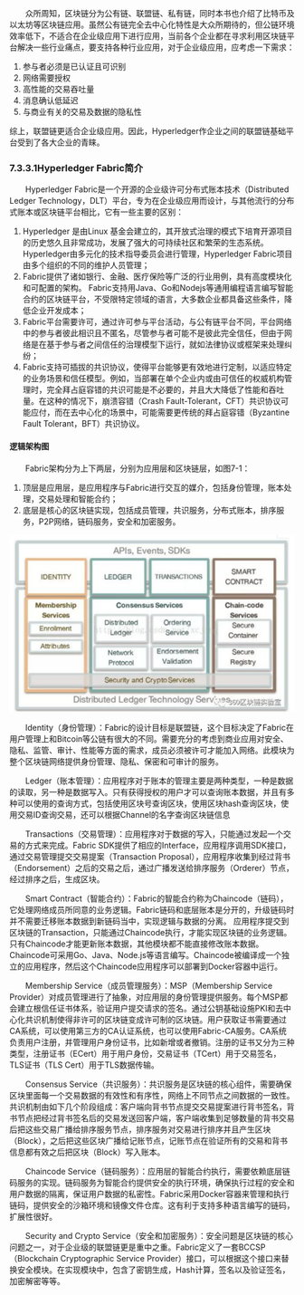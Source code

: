 &emsp;&emsp;众所周知，区块链分为公有链、联盟链、私有链，同时本书也介绍了比特币及以太坊等区块链应用。虽然公有链完全去中心化特性是大众所期待的，但公链环境效率低下，不适合在企业级应用下进行应用，当前各个企业都在寻求利用区块链平台解决一些行业痛点，要支持各种行业应用，对于企业级应用，应考虑一下需求：

1. 参与者必须是已认证且可识别
2. 网络需要授权
3. 高性能的交易吞吐量
4. 消息确认低延迟
5. 与商业有关的交易及数据的隐私性

综上，联盟链更适合企业级应用。因此，Hyperledger作企业之间的联盟链基础平台受到了各大企业的青睐。

### 7.3.3.1Hyperledger Fabric简介
&emsp;&emsp;Hyperledger Fabric是一个开源的企业级许可分布式账本技术（Distributed Ledger Technology，DLT）平台，专为在企业级应用而设计，与其他流行的分布式账本或区块链平台相比，它有一些主要的区别：

1. Hyperledger 是由Linux 基金会建立的，其开放式治理的模式下培育开源项目的历史悠久且非常成功，发展了强大的可持续社区和繁荣的生态系统。Hyperledger由多元化的技术指导委员会进行管理，Hyperledger Fabric项目由多个组织的不同的维护人员管理；
2. Fabric提供了诸如银行、金融、医疗保险等广泛的行业用例，具有高度模块化和可配置的架构。
Fabric支持用Java、Go和Nodejs等通用编程语言编写智能合约的区块链平台，不受限特定领域的语言，大多数企业都具备这些条件，降低企业开发成本；
3. Fabric平台需要许可，通过许可参与平台活动，与公有链平台不同，平台网络中的参与者彼此相识且不匿名，尽管参与者可能不是彼此完全信任，但由于网络是在基于参与者之间信任的治理模型下运行，就如法律协议或框架来处理纠纷；
4. Fabric支持可插拔的共识协议，使得平台能够更有效地进行定制，以适应特定的业务场景和信任模型。例如，当部署在单个企业内或由可信任的权威机构管理时，完全拜占庭容错的共识可能是不必要的，并且大大降低了性能和吞吐量。在这种的情况下，崩溃容错（Crash Fault-Tolerant，CFT）共识协议可能应付，而在去中心化的场景中，可能需要更传统的拜占庭容错（Byzantine Fault Tolerant，BFT）共识协议。

#### 逻辑架构图
&emsp;&emsp;Fabric架构分为上下两层，分别为应用层和区块链层，如图7-1：

1. 顶层是应用层，是应用程序与Fabric进行交互的媒介，包括身份管理，账本处理，交易处理和智能合约；
2. 底层是核心的区块链实现，包括成员管理，共识服务，分布式账本，排序服务，P2P网络，链码服务，安全和加密服务。
   
![图7-1 Hyperledger架构图](./figures/0733168.png)

&emsp;&emsp;Identity（身份管理）：Fabric的设计目标是联盟链，这个目标决定了Fabric在用户管理上和Bitcoin等公链有很大的不同。需要充分的考虑到商业应用对安全、隐私、监管、审计、性能等方面的需求，成员必须被许可才能加入网络。此模块为整个区块链网络提供身份管理、隐私、保密和可审计的服务。

&emsp;&emsp;Ledger（账本管理）：应用程序对于账本的管理主要是两种类型，一种是数据的读取，另一种是数据写入。只有获得授权的用户才可以查询账本数据，并且有多种可以使用的查询方式，包括使用区块号查询区块，使用区块hash查询区块，使用交易ID查询交易，还可以根据Channel的名字查询区块链信息

&emsp;&emsp;Transactions（交易管理）：应用程序对于数据的写入，只能通过发起一个交易的方式来完成。Fabric SDK提供了相应的Interface，应用程序调用SDK接口，通过交易管理提交交易提案（Transaction Proposal），应用程序收集到经过背书（Endorsement）之后的交易之后，通过广播发送给排序服务（Orderer）节点，经过排序之后，生成区块。

&emsp;&emsp;Smart Contract（智能合约）：Fabric的智能合约称为Chaincode（链码），它处理网络成员所同意的业务逻辑。Fabric链码和底层账本是分开的，升级链码时并不需要迁移账本数据到新链码当中，实现逻辑与数据的分离。
应用程序提交到区块链的Transaction，只能通过Chaincode执行，才能实现区块链的业务逻辑。只有Chaincode才能更新账本数据，其他模块都不能直接修改账本数据。
Chaincode可采用Go、Java、Node.js等语言编写。Chaincode被编译成一个独立的应用程序，然后这个Chaincode应用程序可以部署到Docker容器中运行。

&emsp;&emsp;Membership Service（成员管理服务）：MSP（Membership Service Provider）对成员管理进行了抽象，对应用层的身份管理提供服务。每个MSP都会建立根信任证书体系，验证用户提交请求的签名。通过公钥基础设施PKI和去中心化共识机制使得非许可的区块链变成许可制的区块链。用户获取证书需要通过CA系统，可以使用第三方的CA认证系统，也可以使用Fabric-CA服务。CA系统负责用户注册，并管理用户身份证书，比如新增或者撤销。注册的证书又分为三种类型，注册证书（ECert）用于用户身份，交易证书（TCert）用于交易签名，TLS证书（TLS Cert）用于TLS数据传输。

&emsp;&emsp;Consensus Service（共识服务）：共识服务是区块链的核心组件，需要确保区块里面每一个交易数据的有效性和有序性，网络上不同节点之间数据的一致性。共识机制由如下几个阶段组成：客户端向背书节点提交交易提案进行背书签名，背书节点把经过背书签名后的交易发送回客户端，客户端收集到足够数量的背书交易后把这些交易广播给排序服务节点，排序服务对交易进行排序并且产生区块（Block），之后把这些区块广播给记账节点，记账节点在验证所有的交易和背书信息都有效之后把区块（Block）写入账本。

&emsp;&emsp;Chaincode Service（链码服务）：应用层的智能合约执行，需要依赖底层链码服务的实现。链码服务为智能合约提供安全的执行环境，确保执行过程的安全和用户数据的隔离，保证用户数据的私密性。Fabric采用Docker容器来管理和执行链码，提供安全的沙箱环境和镜像文件仓库。这有利于支持多种语言编写的链码，扩展性很好。

&emsp;&emsp;Security and Crypto Service（安全和加密服务）：安全问题是区块链的核心问题之一，对于企业级的联盟链更是重中之重。Fabric定义了一套BCCSP（Blockchain Cryptographic Service Provider）接口，可以根据这个接口来替换安全模块。在实现模块中，包含了密钥生成，Hash计算，签名以及验证签名，加密解密等等。

